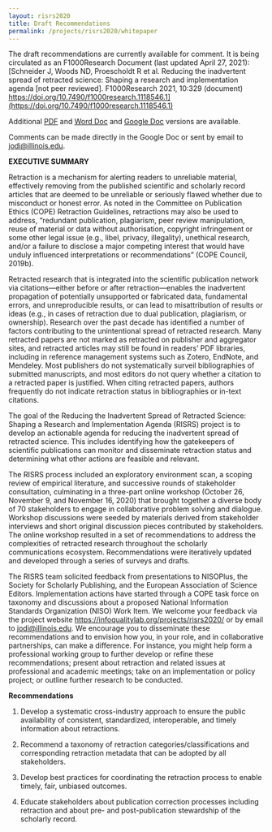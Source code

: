 ```yaml
---
layout: risrs2020
title: Draft Recommendations
permalink: /projects/risrs2020/whitepaper
---
```

The draft recommendations are currently available for comment. It is being circulated as an F1000Research Document (last updated April 27, 2021):
[Schneider J, Woods ND, Proescholdt R et al. Reducing the inadvertent spread of retracted science: Shaping a research and implementation agenda [not peer reviewed]. F1000Research 2021, 10:329 (document) https://doi.org/10.7490/f1000research.1118546.1](https://doi.org/10.7490/f1000research.1118546.1)

Additional [PDF](https://github.com/infoqualitylab/website/blob/gh-pages/images/risrs2020/risrs-draft-v3.pdf) and [Word Doc](https://github.com/infoqualitylab/website/blob/gh-pages/images/risrs2020/risrs-draft-v3.docx) and [Google Doc](https://docs.google.com/document/d/1wzwPCnQqgWFurxT1thRmmzYo32ePF1cqDc3_zE7iTr4/edit?ouid=102626021933915923776&usp=docs_home&ths=true) versions are available. 

Comments can be made directly in the Google Doc or sent by email to jodi@illinois.edu.
 
**EXECUTIVE SUMMARY**

Retraction is a mechanism for alerting readers to unreliable material, effectively removing from the published scientific and scholarly record articles that are deemed to be unreliable or seriously flawed whether due to misconduct or honest error. As noted in the Committee on Publication Ethics (COPE) Retraction Guidelines, retractions may also be used to address, “redundant publication, plagiarism, peer review manipulation, reuse of material or data without authorisation, copyright infringement or some other legal issue (e.g., libel, privacy, illegality), unethical research, and/or a failure to disclose a major competing interest that would have unduly influenced interpretations or recommendations” (COPE Council, 2019b). 

Retracted research that is integrated into the scientific publication network via citations—either before or after retraction—enables the inadvertent propagation of potentially unsupported or fabricated data, fundamental errors, and unreproducible results, or can lead to misattribution of results or ideas (e.g., in cases of retraction due to dual publication, plagiarism, or ownership). Research over the past decade has identified a number of factors contributing to the unintentional spread of retracted research. Many retracted papers are not marked as retracted on publisher and aggregator sites, and retracted articles may still be found in readers’ PDF libraries, including in reference management systems such as Zotero, EndNote, and Mendeley. Most publishers do not systematically surveil bibliographies of submitted manuscripts, and most editors do not query whether a citation to a retracted paper is justified. When citing retracted papers, authors frequently do not indicate retraction status in bibliographies or in-text citations. 

The goal of the Reducing the Inadvertent Spread of Retracted Science: Shaping a Research and Implementation Agenda (RISRS) project is to develop an actionable agenda for reducing the inadvertent spread of retracted science. This includes identifying how the gatekeepers of scientific publications can monitor and disseminate retraction status and determining what other actions are feasible and relevant. 

The RISRS process included an exploratory environment scan, a scoping review of empirical literature, and successive rounds of stakeholder consultation, culminating in a three-part online workshop (October 26, November 9, and November 16, 2020) that brought together a diverse body of 70 stakeholders to engage in collaborative problem solving and dialogue. Workshop discussions were seeded by materials derived from stakeholder interviews and short original discussion pieces contributed by stakeholders. The online workshop resulted in a set of recommendations to address the complexities of retracted research throughout the scholarly communications ecosystem. Recommendations were iteratively updated and developed through a series of surveys and drafts.

The RISRS team solicited feedback from presentations to NISOPlus, the Society for Scholarly Publishing, and the European Association of Science Editors. Implementation actions have started through a COPE task force on taxonomy and discussions about a proposed National Information Standards Organization (NISO) Work Item. We welcome your feedback via the project website https://infoqualitylab.org/projects/risrs2020/ or by email to jodi@illinois.edu. We encourage you to disseminate these recommendations and to envision how you, in your role, and in collaborative partnerships, can make a difference. For instance, you might help form a professional working group to further develop or refine these recommendations; present about retraction and related issues at professional and academic meetings; take on an implementation or policy project; or outline further research to be conducted.


**Recommendations**
1. Develop a systematic cross-industry approach to ensure the public availability of consistent, standardized, interoperable, and timely information about retractions.

2. Recommend a taxonomy of retraction categories/classifications and corresponding retraction metadata that can be adopted by all stakeholders. 

3. Develop best practices for coordinating the retraction process to enable timely, fair, unbiased outcomes. 

4. Educate stakeholders about publication correction processes including retraction and about pre- and post-publication stewardship of the scholarly record.
